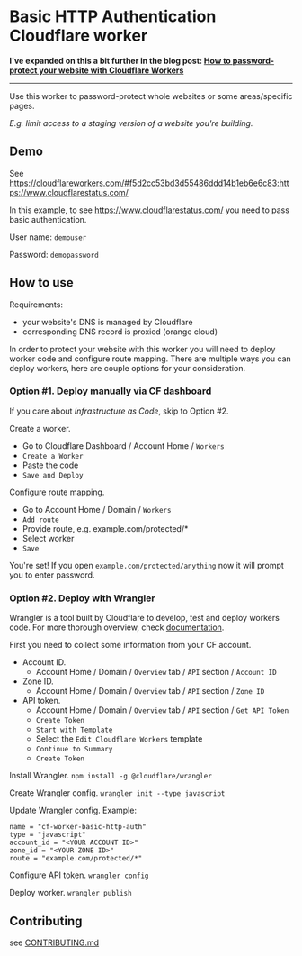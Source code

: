 # Basic HTTP Authentication Cloudflare worker

**I've expanded on this a bit further in the blog post: [How to password-protect your website with Cloudflare Workers](https://www.maxivanov.io/how-to-password-protect-your-website-with-cloudflare-workers/)**

---

Use this worker to password-protect whole websites or some areas/specific pages.

_E.g. limit access to a staging version of a website you're building._

## Demo

See <https://cloudflareworkers.com/#f5d2cc53bd3d55486ddd14b1eb6e6c83:https://www.cloudflarestatus.com/>

In this example, to see <https://www.cloudflarestatus.com/>
you need to pass basic authentication.

User name: `demouser`

Password: `demopassword`

## How to use

Requirements:

- your website's DNS is managed by Cloudflare
- corresponding DNS record is proxied (orange cloud)

In order to protect your website with this worker you will
need to deploy worker code and configure route mapping.
There are multiple ways you can deploy workers, here are couple options for your
consideration.

### Option #1. Deploy manually via CF dashboard

If you care about _Infrastructure as Code_, skip to Option #2.

Create a worker.

- Go to Cloudflare Dashboard / Account Home / `Workers`
- `Create a Worker`
- Paste the code
- `Save and Deploy`

Configure route mapping.

- Go to Account Home / Domain / `Workers`
- `Add route`
- Provide route, e.g. example.com/protected/\*
- Select worker
- `Save`

You're set! If you open `example.com/protected/anything` now it will prompt you
to enter password.

### Option #2. Deploy with Wrangler

Wrangler is a tool built by Cloudflare to develop, test and deploy workers code.
For more thorough overview, check
[documentation](https://developers.cloudflare.com/workers/quickstart).

First you need to collect some information from your CF account.

- Account ID.
  - Account Home / Domain / `Overview` tab / `API` section / `Account ID`
- Zone ID.
  - Account Home / Domain / `Overview` tab / `API` section / `Zone ID`
- API token.
  - Account Home / Domain / `Overview` tab / `API` section / `Get API Token`
  - `Create Token`
  - `Start with Template`
  - Select the `Edit Cloudflare Workers` template
  - `Continue to Summary`
  - `Create Token`

Install Wrangler. `npm install -g @cloudflare/wrangler`

Create Wrangler config. `wrangler init --type javascript`

Update Wrangler config. Example:

```
name = "cf-worker-basic-http-auth"
type = "javascript"
account_id = "<YOUR ACCOUNT ID>"
zone_id = "<YOUR ZONE ID>"
route = "example.com/protected/*"
```

Configure API token. `wrangler config`

Deploy worker. `wrangler publish`

## Contributing

see [CONTRIBUTING.md](CONTRIBUTING.md)
